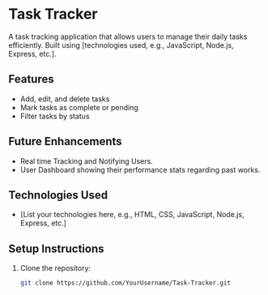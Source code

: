 # Task Tracker

A task tracking application that allows users to manage their daily tasks efficiently. Built using [technologies used, e.g., JavaScript, Node.js, Express, etc.].

## Features
- Add, edit, and delete tasks
- Mark tasks as complete or pending
- Filter tasks by status
## Future Enhancements
- Real time Tracking and Notifying Users.
- User Dashboard showing their performance stats regarding past works.
## Technologies Used
- [List your technologies here, e.g., HTML, CSS, JavaScript, Node.js, Express, etc.]

## Setup Instructions
1. Clone the repository:
   ```bash
   git clone https://github.com/YourUsername/Task-Tracker.git
